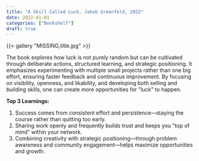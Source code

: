 ```yaml
---
title: "A Skill Called Luck, Jakob Greenfeld, 2022"
date: 2022-01-01
categories: ["Bookshelf"]
draft: true
---
```


{{< gallery "MISSING,title.jpg" >}}

The book explores how luck is not purely random but can be cultivated through deliberate actions, structured learning, and strategic positioning. It emphasizes experimenting with multiple small projects rather than one big effort, ensuring faster feedback and continuous improvement. By focusing on visibility, openness, and likability, and developing both selling and building skills, one can create more opportunities for "luck" to happen.

**Top 3 Learnings:**

1. Success comes from consistent effort and persistence—staying the course rather than quitting too early.
2. Sharing work openly and frequently builds trust and keeps you "top of mind" within your network.
3. Combining creativity with strategic positioning—through problem awareness and community engagement—helps maximize opportunities and growth.
